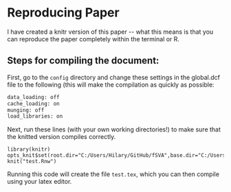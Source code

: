 # Reproducing Paper

I have created a knitr version of this paper -- what this means is that you can reproduce the paper completely within the terminal or R.

## Steps for compiling the document:

First, go to the `config` directory and change these settings in the global.dcf file to the following (this will make the compilation as quickly as possible:
```bash
data_loading: off
cache_loading: on
munging: off
load_libraries: on
```
Next, run these lines (with your own working directories!) to make sure that the knitted version compiles correctly.

```
library(knitr)
opts_knit$set(root.dir="C:/Users/Hilary/GitHub/fSVA",base.dir="C:/Users/Hilary/GitHub/fSVA/doc")
knit("test.Rnw")
```
Running this code will create the file `test.tex`, which you can then compile using your latex editor.
